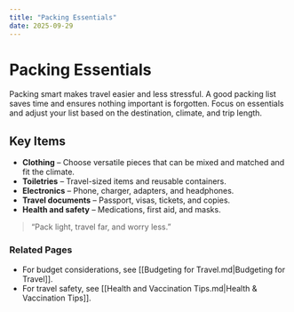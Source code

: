 ```yaml
---
title: "Packing Essentials"
date: 2025-09-29
---
```


# Packing Essentials
Packing smart makes travel easier and less stressful. A good packing list saves time and ensures nothing important is forgotten. Focus on essentials and adjust your list based on the destination, climate, and trip length.

## Key Items
- **Clothing** – Choose versatile pieces that can be mixed and matched and fit the climate.  
- **Toiletries** – Travel-sized items and reusable containers.  
- **Electronics** – Phone, charger, adapters, and headphones.  
- **Travel documents** – Passport, visas, tickets, and copies.  
- **Health and safety** – Medications, first aid, and masks.  

> “Pack light, travel far, and worry less.”

### Related Pages
- For budget considerations, see [[Budgeting for Travel.md|Budgeting for Travel]].  
- For travel safety, see [[Health and Vaccination Tips.md|Health & Vaccination Tips]].  

